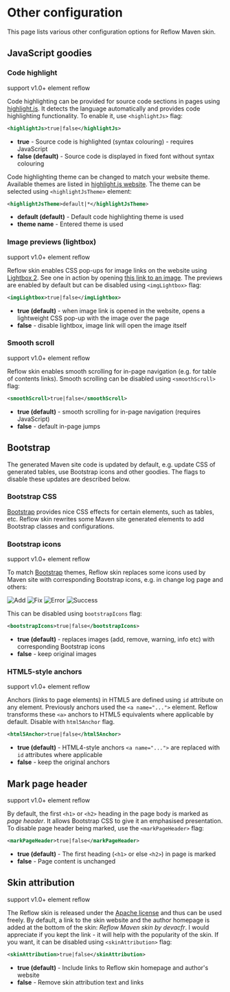 # Other configuration

This page lists various other configuration options for Reflow Maven skin.

## JavaScript goodies

### Code highlight

support <span class="badge badge-dark">v1.0+</span> element <span class="badge badge-secondary">reflow</span>

Code highlighting can be provided for source code sections in pages using
[highlight.js][highlight-js]. It detects the language automatically and provides code
highlighting functionality. To enable it, use `<highlightJs>` flag:

```xml
<highlightJs>true|false</highlightJs>
```

- **true** - Source code is highlighted (syntax colouring) - requires JavaScript
- **false (default)** - Source code is displayed in fixed font without syntax colouring

Code highlighting theme can be changed to match your website theme. Available themes are listed in
[highlight.js website][highlight-js-themes]. The theme can be selected using `<highlightJsTheme>`
element:

```xml
<highlightJsTheme>default|*</highlightJsTheme>
```

- **default (default)** - Default code highlighting theme is used
- **theme name** - Entered theme is used

[highlight-js]: http://softwaremaniacs.org/soft/highlight/en/
[highlight-js-themes]: http://softwaremaniacs.org/media/soft/highlight/test.html#styleswitcher

### Image previews (lightbox)

support <span class="badge badge-dark">v1.0+</span> element <span class="badge badge-secondary">reflow</span>

Reflow skin enables CSS pop-ups for image links on the website using [Lightbox 2][lightbox].
See one in action by opening [this link to an image][lightbox-test]. The previews are enabled by
default but can be disabled using `<imgLightbox>` flag:

```xml
<imgLightbox>true|false</imgLightbox>
```

- **true (default)** - when image link is opened in the website, opens a lightweight CSS pop-up
    with the image over the page
- **false** - disable lightbox, image link will open the image itself

[lightbox]: http://lokeshdhakar.com/projects/lightbox2/
[lightbox-test]: images/snowdon.jpg "Lightbox example - climbing Snowdon in Wales, UK"

### Smooth scroll

support <span class="badge badge-dark">v1.0+</span> element <span class="badge badge-secondary">reflow</span>

Reflow skin enables smooth scrolling for in-page navigation (e.g. for table of contents links).
Smooth scrolling can be disabled using `<smoothScroll>` flag:

```xml
<smoothScroll>true|false</smoothScroll>
```

- **true (default)** - smooth scrolling for in-page navigation (requires JavaScript)
- **false** - default in-page jumps

## Bootstrap

The generated Maven site code is updated by default, e.g. update CSS of generated tables, use
Bootstrap icons and other goodies. The flags to disable these updates are described below.

### Bootstrap CSS

[Bootstrap][bootstrap] provides nice CSS effects for certain elements, such as tables, etc. Reflow
skin rewrites some Maven site generated elements to add Bootstrap classes and configurations.


[bootstrap]: http://twitter.github.com/bootstrap/

### Bootstrap icons

support <span class="badge badge-dark">v1.0+</span> element <span class="badge badge-secondary">reflow</span>

To match [Bootstrap][bootstrap] themes, Reflow skin replaces some icons used by Maven site with
corresponding Bootstrap icons, e.g. in change log page and others:

![Add](images/add.gif)
![Fix](images/fix.gif)
![Error](images/icon_error_sml.gif)
![Success](images/icon_success_sml.gif)

This can be disabled using `bootstrapIcons` flag:

```xml
<bootstrapIcons>true|false</bootstrapIcons>
```

- **true (default)** - replaces images (add, remove, warning, info etc) with corresponding
    Bootstrap icons
- **false** - keep original images

### HTML5-style anchors

support <span class="badge badge-dark">v1.0+</span> element <span class="badge badge-secondary">reflow</span>

Anchors (links to page elements) in HTML5 are defined using `id` attribute on any element.
Previously anchors used the `<a name="...">` element. Reflow transforms these `<a>` anchors
to HTML5 equivalents where applicable by default. Disable with `html5Anchor` flag.

```xml
<html5Anchor>true|false</html5Anchor>
```

- **true (default)** - HTML4-style anchors `<a name="...">` are replaced with `id` attributes
    where applicable
- **false** - keep the original anchors

## Mark page header

support <span class="badge badge-dark">v1.0+</span> element <span class="badge badge-secondary">reflow</span>

By default, the first `<h1>` or `<h2>` heading in the page body is marked as _page header_.
It allows Bootstrap CSS to give it an emphasised presentation. To disable page header being
marked, use the `<markPageHeader>` flag:

```xml
<markPageHeader>true|false</markPageHeader>
```

- **true (default)** - The first heading (`<h1>` or else `<h2>`) in page is marked
- **false** - Page content is unchanged

## Skin attribution

support <span class="badge badge-dark">v1.0+</span> element <span class="badge badge-secondary">reflow</span>

The Reflow skin is released under the [Apache license][apache-license] and thus can be used freely.
By default, a link to the skin website and the author homepage is added at the bottom of the skin:
_Reflow Maven skin by devacfr_. I would appreciate if you kept the link - it will help with
the popularity of the skin. If you want, it can be disabled using `<skinAttribution>` flag:

```xml
<skinAttribution>true|false</skinAttribution>
```

- **true (default)** - Include links to Reflow skin homepage and author's website
- **false** - Remove skin attribution text and links

[apache-license]: http://www.apache.org/licenses/LICENSE-2.0
